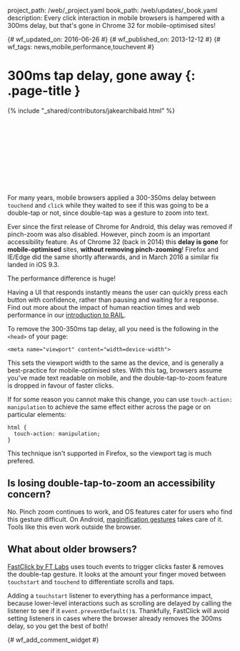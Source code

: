 project_path: /web/_project.yaml
book_path: /web/updates/_book.yaml
description: Every click interaction in mobile browsers is hampered with a 300ms delay, but that's gone in Chrome 32 for mobile-optimised sites!

{# wf_updated_on: 2016-06-26 #}
{# wf_published_on: 2013-12-12 #}
{# wf_tags: news,mobile,performance,touchevent #}

# 300ms tap delay, gone away {: .page-title }

{% include "_shared/contributors/jakearchibald.html" %}

<style>
.phone-screenshot {
  max-width: 360px;
  margin: 20px auto;
  display: block;
}
</style>

<div class="video-wrapper">
  <iframe class="devsite-embedded-youtube-video" data-video-id="AjUpiwvIa5A"
          data-autohide="1" data-showinfo="0" frameborder="0" allowfullscreen>
  </iframe>
</div>

For many years, mobile browsers applied a 300-350ms delay between `touchend` and `click` while they waited to see if this was going to be a double-tap or not, since double-tap was a gesture to zoom into text.

Ever since the first release of Chrome for Android, this delay was removed if pinch-zoom was also disabled. However, pinch zoom is an important accessibility feature. As of Chrome 32 (back in 2014) this **delay is gone** for **mobile-optimised** sites, **without removing pinch-zooming**! Firefox and IE/Edge did the same shortly afterwards, and in March 2016 a similar fix landed in iOS 9.3.

The performance difference is huge!


Having a UI that responds instantly means the user can quickly press each button with confidence, rather than pausing and waiting for a response. Find out more about the impact of human reaction times and web performance in our [introduction to RAIL](/web/tools/chrome-devtools/profile/evaluate-performance/rail).

To remove the 300-350ms tap delay, all you need is the following in the `<head>` of your page:


    <meta name="viewport" content="width=device-width">
    

This sets the viewport width to the same as the device, and is generally a best-practice for mobile-optimised sites. With this tag, browsers assume you've made text readable on mobile, and the double-tap-to-zoom feature is dropped in favour of faster clicks.

If for some reason you cannot make this change, you can use `touch-action: manipulation` to achieve the same effect either across the page or on particular elements:

    html {
      touch-action: manipulation;
    }

This technique isn't supported in Firefox, so the viewport tag is much prefered.

## Is losing double-tap-to-zoom an accessibility concern?

No. Pinch zoom continues to work, and OS features cater for users who find this gesture difficult. On Android, [maginification gestures](https://support.google.com/accessibility/android/answer/6006949) takes care of it. Tools like this even work outside the browser.

<h2>What about older browsers?</h2>

<p><a href="https://github.com/ftlabs/fastclick">FastClick by FT Labs</a> uses touch events to trigger clicks faster &amp; removes the double-tap gesture. It looks at the amount your finger moved between <code>touchstart</code> and <code>touchend</code> to differentiate scrolls and taps.</p>

<p>Adding a <code>touchstart</code> listener to everything has a performance impact, because lower-level interactions such as scrolling are delayed by calling the listener to see if it <code>event.preventDefault()</code>s. Thankfully, FastClick will avoid setting listeners in cases where the browser already removes the 300ms delay, so you get the best of both!</p>


{# wf_add_comment_widget #}
